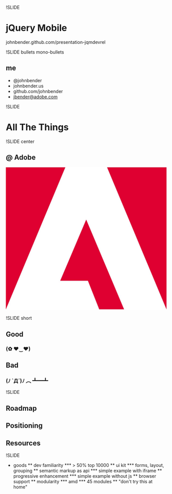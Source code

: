 !SLIDE
# jQuery Mobile

johnbender.github.com/presentation-jqmdevrel

!SLIDE bullets mono-bullets
## me
* @johnbender
* johnbender.us
* github.com/johnbender
* jbender@adobe.com

!SLIDE
# All The Things

!SLIDE center
## @ Adobe
<img src="adobe.jpg" style="max-height: 600px"></img>

!SLIDE short
## Good
### (✿ ♥‿♥)

## Bad
### (ﾉ `Д´)ﾉ ︵ ┻━┻

!SLIDE
## Roadmap
## Positioning
## Resources

!SLIDE
* goods
** dev familiarity
*** > 50% top 10000
** ui kit
*** forms, layout, grouping
** semantic markup as api
*** simple example with iframe
** progressive enhancement
*** simple example without js
** browser support
** modularity
*** amd
*** 45 modules
** "don't try this at home"
